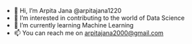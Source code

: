 - 👋 Hi, I’m Arpita Jana @arpitajana1220
- 👀 I’m interested in contributing to the world of Data Science
- 🌱 I’m currently learning Machine Learning 
- 📫 You can reach me on arpitajana2000@gmail.com

<!---
arpitajana1220/arpitajana1220 is a ✨ special ✨ repository because its `README.md` (this file) appears on your GitHub profile.
You can click the Preview link to take a look at your changes.
--->

